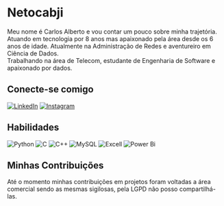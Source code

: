 # Netocabji
Meu nome é Carlos Alberto e vou contar um pouco sobre minha trajetória.\
Atuando em tecnologia por 8 anos mas apaixonado pela área desde os 6 anos de idade. Atualmente na Administração de Redes e aventureiro em Ciência de Dados.\
Trabalhando na área de Telecom, estudante de Engenharia de Software e apaixonado por dados.

## Conecte-se comigo
[![LinkedIn](https://img.shields.io/badge/LinkedIn-000?style=for-the-badge&logo=linkedin&logoColor=0E76A8)](https://www.linkedin.com/in/carlos-alberto-aguiar-neto-991ba520b/)
[![Instagram](https://img.shields.io/badge/Instagram-000?style=for-the-badge&logo=instagram)](https://www.instagram.com/netoca2112/)
## Habilidades
![Python](https://img.shields.io/badge/Python-000?style=for-the-badge&logo=python)
![C](https://img.shields.io/badge/C-000?style=for-the-badge&logo=c)
![C++](https://img.shields.io/badge/C%2B%2B-000?style=for-the-badge&logo=c%2B%2B&logoColor=00599C)
![MySQL](https://img.shields.io/badge/MySQL-00000F?style=for-the-badge&logo=mysql&logoColor=white)
![Excell](https://img.shields.io/badge/Microsoft_Excel-217346?style=for-the-badge&logo=microsoft-excel&logoColor=white)
![Power Bi](https://img.shields.io/badge/power_bi-F2C811?style=for-the-badge&logo=powerbi&logoColor=black)

## Minhas Contribuições
Até o momento minhas contribuições em projetos foram voltadas a área comercial sendo as mesmas sigilosas, pela LGPD não posso compartilhá-las.